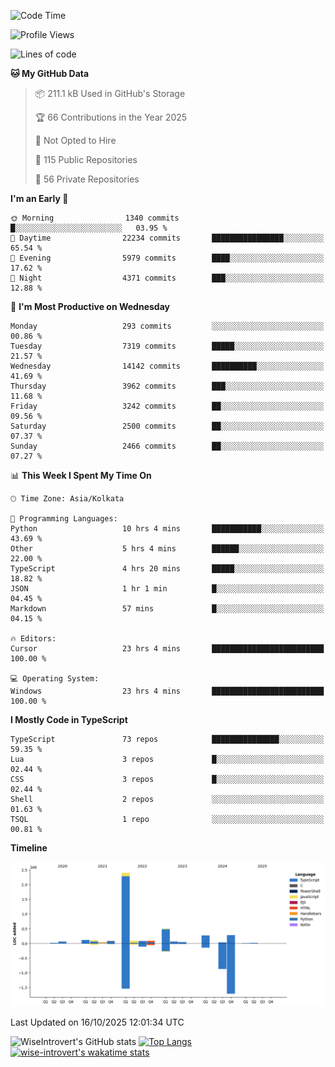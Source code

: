 <!--START_SECTION:waka-->
![Code Time](http://img.shields.io/badge/Code%20Time-4%2C388%20hrs%2016%20mins-blue)

![Profile Views](http://img.shields.io/badge/Profile%20Views-0-blue)

![Lines of code](https://img.shields.io/badge/From%20Hello%20World%20I%27ve%20Written-4.2%20million%20lines%20of%20code-blue)

**🐱 My GitHub Data** 

> 📦 211.1 kB Used in GitHub's Storage 
 > 
> 🏆 66 Contributions in the Year 2025
 > 
> 🚫 Not Opted to Hire
 > 
> 📜 115 Public Repositories 
 > 
> 🔑 56 Private Repositories 
 > 
**I'm an Early 🐤** 

```text
🌞 Morning                1340 commits        █░░░░░░░░░░░░░░░░░░░░░░░░   03.95 % 
🌆 Daytime                22234 commits       ████████████████░░░░░░░░░   65.54 % 
🌃 Evening                5979 commits        ████░░░░░░░░░░░░░░░░░░░░░   17.62 % 
🌙 Night                  4371 commits        ███░░░░░░░░░░░░░░░░░░░░░░   12.88 % 
```
📅 **I'm Most Productive on Wednesday** 

```text
Monday                   293 commits         ░░░░░░░░░░░░░░░░░░░░░░░░░   00.86 % 
Tuesday                  7319 commits        █████░░░░░░░░░░░░░░░░░░░░   21.57 % 
Wednesday                14142 commits       ██████████░░░░░░░░░░░░░░░   41.69 % 
Thursday                 3962 commits        ███░░░░░░░░░░░░░░░░░░░░░░   11.68 % 
Friday                   3242 commits        ██░░░░░░░░░░░░░░░░░░░░░░░   09.56 % 
Saturday                 2500 commits        ██░░░░░░░░░░░░░░░░░░░░░░░   07.37 % 
Sunday                   2466 commits        ██░░░░░░░░░░░░░░░░░░░░░░░   07.27 % 
```


📊 **This Week I Spent My Time On** 

```text
🕑︎ Time Zone: Asia/Kolkata

💬 Programming Languages: 
Python                   10 hrs 4 mins       ███████████░░░░░░░░░░░░░░   43.69 % 
Other                    5 hrs 4 mins        ██████░░░░░░░░░░░░░░░░░░░   22.00 % 
TypeScript               4 hrs 20 mins       █████░░░░░░░░░░░░░░░░░░░░   18.82 % 
JSON                     1 hr 1 min          █░░░░░░░░░░░░░░░░░░░░░░░░   04.45 % 
Markdown                 57 mins             █░░░░░░░░░░░░░░░░░░░░░░░░   04.15 % 

🔥 Editors: 
Cursor                   23 hrs 4 mins       █████████████████████████   100.00 % 

💻 Operating System: 
Windows                  23 hrs 4 mins       █████████████████████████   100.00 % 
```

**I Mostly Code in TypeScript** 

```text
TypeScript               73 repos            ███████████████░░░░░░░░░░   59.35 % 
Lua                      3 repos             █░░░░░░░░░░░░░░░░░░░░░░░░   02.44 % 
CSS                      3 repos             █░░░░░░░░░░░░░░░░░░░░░░░░   02.44 % 
Shell                    2 repos             ░░░░░░░░░░░░░░░░░░░░░░░░░   01.63 % 
TSQL                     1 repo              ░░░░░░░░░░░░░░░░░░░░░░░░░   00.81 % 
```



**Timeline**

![Lines of Code chart](https://raw.githubusercontent.com/wise-introvert/wise-introvert/master/assets/bar_graph.png)


 Last Updated on 16/10/2025 12:01:34 UTC
<!--END_SECTION:waka-->

![WiseIntrovert's GitHub stats](https://github-readme-stats.vercel.app/api?username=wise-introvert&count_private=true&show_icons=true)
[![Top Langs](https://github-readme-stats.vercel.app/api/top-langs/?username=wise-introvert&langs_count=10)](https://github.com/anuraghazra/github-readme-stats)
[![wise-introvert's wakatime stats](https://github-readme-stats.vercel.app/api/wakatime?username=wiseintrovert)](https://github.com/anuraghazra/github-readme-stats)
